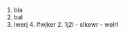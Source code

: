 1. bla
 2. bal
 3. lwerj
        4. lfwjker
        2. 1j2l
                - slkewr
                - welrl